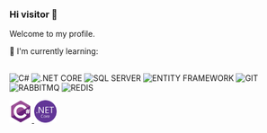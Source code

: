 ### Hi visitor 👋
Welcome to my profile.

:page_with_curl: I'm currently learning:
<br><br>
	
![C#](https://img.shields.io/badge/C%23-239120?style=for-the-badge&logo=c-sharp&logoColor=white)
![.NET CORE](https://img.shields.io/badge/.NETCORE-5C2D91?style=for-the-badge&logo=.net&logoColor=white)
![SQL SERVER](https://img.shields.io/badge/Microsoft_SQL_Server-CC2927?style=for-the-badge&logo=microsoft-sql-server&logoColor=white)
![ENTITY FRAMEWORK](https://img.shields.io/badge/EntityFramework-59666C?style=for-the-badge&logo=EntityFramework&logoColor=white)
![GIT](https://img.shields.io/badge/GIT-E44C30?style=for-the-badge&logo=git&logoColor=white)
![RABBITMQ](https://img.shields.io/badge/rabbitmq-%23FF6600.svg?&style=for-the-badge&logo=rabbitmq&logoColor=white)
![REDIS](https://img.shields.io/badge/redis-%23DD0031.svg?&style=for-the-badge&logo=redis&logoColor=white)

<a href="" target="_blank"> <img src="https://raw.githubusercontent.com/devicons/devicon/master/icons/csharp/csharp-original.svg" alt="c" width="40" height="40"/> </a>
<a href="" target="_blank"> <img src="https://raw.githubusercontent.com/devicons/devicon/master/icons/dotnetcore/dotnetcore-original.svg" alt="c" width="40" height="40"/> </a>
<!--
**vedatdikgoz/vedatdikgoz** is a ✨ _special_ ✨ repository because its `README.md` (this file) appears on your GitHub profile.

Here are some ideas to get you started:

- 🔭 I’m currently working on ...
- 🌱 I’m currently learning ...
- 👯 I’m looking to collaborate on ...
- 🤔 I’m looking for help with ...
- 💬 Ask me about ...
- 📫 How to reach me: ...
- 😄 Pronouns: ...
- ⚡ Fun fact: ...
-->
